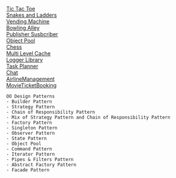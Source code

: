 [Tic Tac Toe](https://github.com/shubham-v/object-oriented-design/tree/master/src/main/java/tictactoe)                                                                                
[Snakes and Ladders](https://github.com/shubham-v/object-oriented-design/tree/master/src/main/java/snakesladdrs2)                                                         
[Vending Machine](https://github.com/shubham-v/object-oriented-design/tree/master/src/main/java/vendingmachine)                                                              
[Bowling Alley](https://github.com/shubham-v/object-oriented-design/tree/master/src/main/java/bowlingalley)                                                                            
[Publisher Susbcriber](https://github.com/shubham-v/object-oriented-design/tree/master/src/main/java/publishersubscriber)                                                 
[Object Pool](https://github.com/shubham-v/object-oriented-design/tree/master/src/main/java/objectpool)                                                              
[Chess](https://github.com/shubham-v/object-oriented-design/tree/master/src/main/java/chess)                                                                                                             
[Multi Level Cache](https://github.com/shubham-v/object-oriented-design/tree/master/src/main/java/multilevelcache)                                                                                                                                     
[Logger Library](https://github.com/shubham-v/object-oriented-design/tree/master/src/main/java/loggerlibrary)                                                                                                     
[Task Planner](https://github.com/shubham-v/object-oriented-design/tree/master/src/main/java/taskplanner)                                                                                        
[Chat](https://github.com/shubham-v/object-oriented-design/tree/master/src/main/java/chat)                                                                                                                                                                 
[AirlineManagement](https://github.com/shubham-v/object-oriented-design/tree/master/src/main/java/airlinemanagement)                                                                                                                            
[MovieTicketBooking](https://github.com/shubhamv108/object-oriented-design/blob/main/src/main/java/bookmyshow/MovieOnlineTicket.java)                                                  

    OO Design Patterns
    - Builder Pattern
    - Strategy Pattern
    - Chain of Responsibility Pattern
    - Mix of Strategy Pattern and Chain of Responsibility Pattern
    - Factory Pattern
    - Singleton Pattern
    - Observer Pattern
    - State Pattern
    - Object Pool                                                         
    - Command Pattern
    - Iterator Pattern
    - Pipes & Filters Pattern
    - Abstract Factory Pattern
    - Facade Pattern
